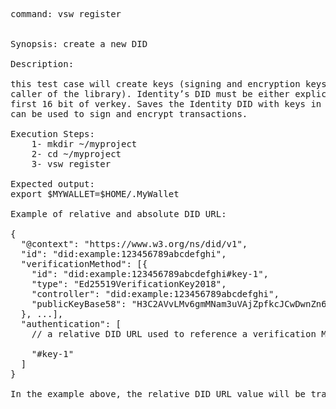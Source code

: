 <pre>
command: vsw register


Synopsis: create a new DID

Description:

this test case will create keys (signing and encryption keys) for a new DID (owned by the
caller of the library). Identity’s DID must be either explicitly provided, or taken as the
first 16 bit of verkey. Saves the Identity DID with keys in a secured Wallet (.MyWallet), so that it 
can be used to sign and encrypt transactions.

Execution Steps:
	1- mkdir ~/myproject
	2- cd ~/myproject
	3- vsw register

Expected output:
export $MYWALLET=$HOME/.MyWallet

Example of relative and absolute DID URL:

{
  "@context": "https://www.w3.org/ns/did/v1",
  "id": "did:example:123456789abcdefghi",
  "verificationMethod": [{
    "id": "did:example:123456789abcdefghi#key-1",
    "type": "Ed25519VerificationKey2018",
    "controller": "did:example:123456789abcdefghi",
    "publicKeyBase58": "H3C2AVvLMv6gmMNam3uVAjZpfkcJCwDwnZn6z3wXmqPV"
  }, ...],
  "authentication": [
	// a relative DID URL used to reference a verification Method above

    "#key-1"
  ]
}

In the example above, the relative DID URL value will be transformed to an absolute DID URL value of did:example:123456789abcdefghi#key-1. 
</pre>

